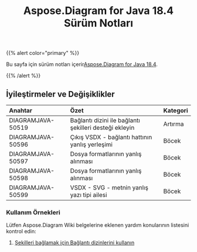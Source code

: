﻿---
title: Aspose.Diagram for Java 18.4 Sürüm Notları
type: docs
weight: 90
url: /tr/java/aspose-diagram-for-java-18-4-release-notes/
---
{{% alert color="primary" %}} 

 Bu sayfa için sürüm notları içerir[Aspose.Diagram for Java 18.4](https://docs.aspose.com/diagram/java/aspose-diagram-for-java-18-4-release-notes/).

{{% /alert %}} 
## **İyileştirmeler ve Değişiklikler**

|**Anahtar**|**Özet**|**Kategori**|
|:- |:- |:- |
|DIAGRAMJAVA-50519|Bağlantı dizini ile bağlantı şekilleri desteği ekleyin|Artırma|
|DIAGRAMJAVA-50596|Çıkış VSDX - bağlantı hattının yanlış yerleşimi|Böcek|
|DIAGRAMJAVA-50597|Dosya formatlarının yanlış alınması|Böcek|
|DIAGRAMJAVA-50598|Dosya formatlarının yanlış alınması|Böcek|
|DIAGRAMJAVA-50599|VSDX - SVG - metnin yanlış yazı tipi ailesi|Böcek|
### **Kullanım Örnekleri**
Lütfen Aspose.Diagram Wiki belgelerine eklenen yardım konularının listesini kontrol edin:

1. [Şekilleri bağlamak için Bağlantı dizinlerini kullanın](/diagram/tr/java/use-connection-indexes-to-connect-shapes/)
